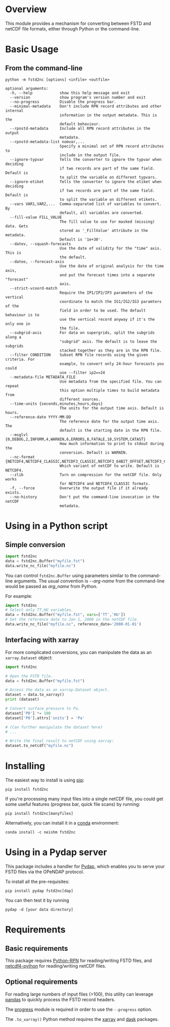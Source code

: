 Overview
========
This module provides a mechanism for converting between FSTD and netCDF file formats, either through Python or the command-line.

Basic Usage
===========

From the command-line
---------------------
```
python -m fstd2nc [options] <infile> <outfile>

optional arguments:
  -h, --help            show this help message and exit
  --version             show program's version number and exit
  --no-progress         Disable the progress bar.
  --minimal-metadata    Don't include RPN record attributes and other internal
                        information in the output metadata. This is the
                        default behaviour.
  --rpnstd-metadata     Include all RPN record attributes in the output
                        metadata.
  --rpnstd-metadata-list nomvar,...
                        Specify a minimal set of RPN record attributes to
                        include in the output file.
  --ignore-typvar       Tells the converter to ignore the typvar when deciding
                        if two records are part of the same field. Default is
                        to split the variable on different typvars.
  --ignore-etiket       Tells the converter to ignore the etiket when deciding
                        if two records are part of the same field. Default is
                        to split the variable on different etikets.
  --vars VAR1,VAR2,...  Comma-separated list of variables to convert. By
                        default, all variables are converted.
  --fill-value FILL_VALUE
                        The fill value to use for masked (missing) data. Gets
                        stored as '_FillValue' attribute in the metadata.
                        Default is '1e+30'.
  --datev, --squash-forecasts
                        Use the date of validity for the "time" axis. This is
                        the default.
  --dateo, --forecast-axis
                        Use the date of original analysis for the time axis,
                        and put the forecast times into a separate "forecast"
                        axis.
  --strict-vcoord-match
                        Require the IP1/IP2/IP3 parameters of the vertical
                        coordinate to match the IG1/IG2/IG3 paramters of the
                        field in order to be used. The default behaviour is to
                        use the vertical record anyway if it's the only one in
                        the file.
  --subgrid-axis        For data on supergrids, split the subgrids along a
                        "subgrid" axis. The default is to leave the subgrids
                        stacked together as they are in the RPN file.
  --filter CONDITION    Subset RPN file records using the given criteria. For
                        example, to convert only 24-hour forecasts you could
                        use --filter ip2==24
  --metadata-file METADATA_FILE
                        Use metadata from the specified file. You can repeat
                        this option multiple times to build metadata from
                        different sources.
  --time-units {seconds,minutes,hours,days}
                        The units for the output time axis. Default is hours.
  --reference-date YYYY-MM-DD
                        The reference date for the output time axis. The
                        default is the starting date in the RPN file.
  --msglvl {0,DEBUG,2,INFORM,4,WARNIN,6,ERRORS,8,FATALE,10,SYSTEM,CATAST}
                        How much information to print to stdout during the
                        conversion. Default is WARNIN.
  --nc-format {NETCDF4,NETCDF4_CLASSIC,NETCDF3_CLASSIC,NETCDF3_64BIT_OFFSET,NETCDF3_64BIT_DATA}
                        Which variant of netCDF to write. Default is NETCDF4.
  --zlib                Turn on compression for the netCDF file. Only works
                        for NETCDF4 and NETCDF4_CLASSIC formats.
  -f, --force           Overwrite the output file if it already exists.
  --no-history          Don't put the command-line invocation in the netCDF
                        metadata.
```

Using in a Python script
========================

Simple conversion
--------------------------------------
```python
import fstd2nc
data = fstd2nc.Buffer("myfile.fst")
data.write_nc_file("myfile.nc")
```

You can control `fstd2nc.Buffer` using parameters similar to the command-line arguments.  The usual convention is *--arg-name* from the command-line would be passed as *arg_name* from Python.

For example:
```python
import fstd2nc
# Select only TT,HU variables.
data = fstd2nc.Buffer("myfile.fst", vars=['TT','HU'])
# Set the reference date to Jan 1, 2000 in the netCDF file.
data.write_nc_file("myfile.nc", reference_date='2000-01-01')
```

Interfacing with xarray
---------------------------------------------------------------------------------

For more complicated conversions, you can manipulate the data as an `xarray.Dataset` object:
```python
import fstd2nc

# Open the FSTD file.
data = fstd2nc.Buffer("myfile.fst")

# Access the data as an xarray.Dataset object.
dataset = data.to_xarray()
print (dataset)

# Convert surface pressure to Pa.
dataset['P0'] *= 100
dataset['P0'].attrs['units'] = 'Pa'

# (Can further manipulate the dataset here)
# ...

# Write the final result to netCDF using xarray:
dataset.to_netcdf("myfile.nc")
```

Installing
==========

The easiest way to install is using [pip](https://pip.pypa.io/en/stable):
```
pip install fstd2nc
```

If you're processing many input files into a single netCDF file, you could get some useful features (progress bar, quick file scans) by running:
```
pip install fstd2nc[manyfiles]
```

Alternatively, you can install it in a [conda](https://conda.io/docs/index.html) environment:
```
conda install -c neishm fstd2nc
```


Using in a Pydap server
=======================

This package includes a handler for [Pydap](https://github.com/pydap/pydap), which enables you to serve your FSTD files via the OPeNDAP protocol.

To install all the pre-requisites:
```
pip install pydap fstd2nc[dap]
```

You can then test it by running
```
pydap -d [your data directory]
```


Requirements
============

Basic requirements
--------------------

This package requires [Python-RPN](https://github.com/meteokid/python-rpn) for reading/writing FSTD files, and [netcdf4-python](https://github.com/Unidata/netcdf4-python) for reading/writing netCDF files.

Optional requirements
---------------------

For reading large numbers of input files (>100), this utility can leverage [pandas](https://github.com/pandas-dev/pandas) to quickly process the FSTD record headers.

The [progress](https://github.com/verigak/progress) module is required in order to use the `--progress` option.

The `.to_xarray()` Python method requires the [xarray](https://github.com/pydata/xarray) and [dask](https://github.com/dask/dask) packages.

